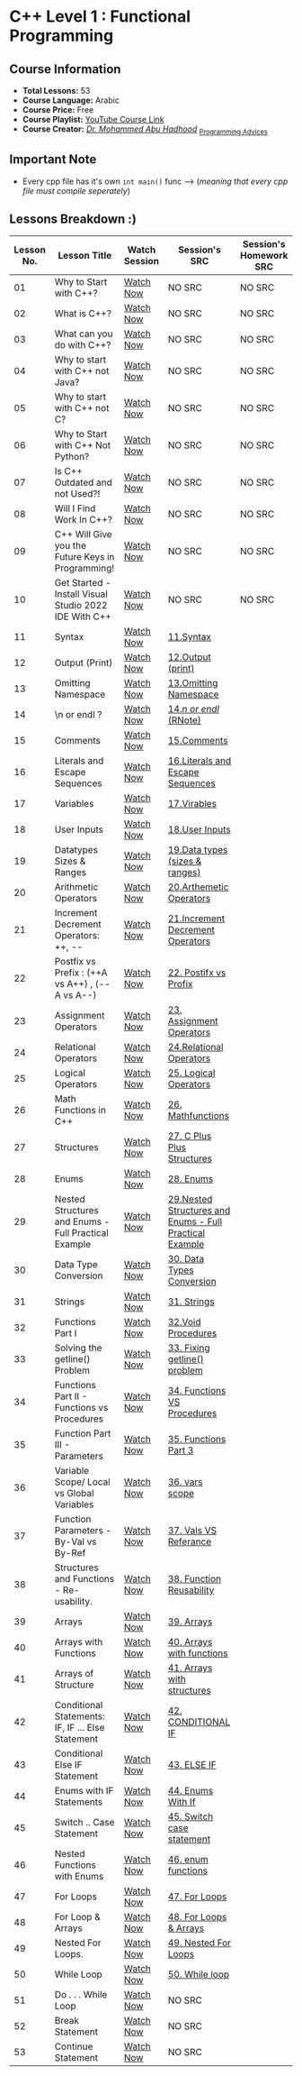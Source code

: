 # **C++ Level 1 : Functional Programming**


## **Course Information**
- **Total Lessons:** 53
- **Course Language:** Arabic
- **Course Price:** Free
- **Course Playlist:** [YouTube Course Link](https://www.youtube.com/playlist?list=PL3X--QIIK-OFIRbOHbOXbcfSAvw198lUy)
- **Course Creator:** *[Dr. Mohammed Abu Hadhood](https://jo.linkedin.com/in/abuhadhoud)* <sub>[Programming Advices](https://www.ProgrammingAdvices.com)</sub>
## **Important Note**
- Every cpp file has it's own `int main()` func --> (*meaning that every cpp file must compile seperately*)


## **Lessons Breakdown :)**

| **Lesson No.** | **Lesson Title** | **Watch Session** | **Session's SRC** | **Session's Homework SRC** |
|--------------|----------------------------|----------------------------|---------|------------|
| 01 | Why to Start with C++? | [Watch Now](https://youtube.com/watch?v=4VepZmDa8Ic) | NO SRC | NO SRC |
| 02 | What is C++? | [Watch Now](https://youtube.com/watch?v=wr8A8i8vlBQ) | NO SRC | NO SRC |
| 03 | What can you do with C++? | [Watch Now](https://youtube.com/watch?v=ZczjYLPTrpc) |NO SRC | NO SRC |
| 04 | Why to start with C++ not Java? | [Watch Now](https://youtube.com/watch?v=7T4WXJa2bxM) | NO SRC | NO SRC |
| 05 | Why to start with C++ not C? | [Watch Now](https://youtube.com/watch?v=eP5F7dzZ2lg) |NO SRC | NO SRC |
| 06 | Why to Start with C++ Not Python? | [Watch Now](https://youtube.com/watch?v=VGs5VDWWb3Q) |NO SRC | NO SRC |
| 07 | Is C++ Outdated and not Used?! | [Watch Now](https://youtube.com/watch?v=811NJSnQvng) |	 NO SRC | NO SRC |
| 08 | Will I Find Work In C++? | [Watch Now](https://youtube.com/watch?v=NQyAzxp6bzs) |		 NO SRC | NO SRC |
| 09 | C++ Will Give you the Future Keys in Programming! | [Watch Now](https://youtube.com/watch?v=on7z9pg5Mbg) | NO SRC | NO SRC |
| 10 | Get Started - Install Visual Studio 2022 IDE With C++ | [Watch Now](https://youtube.com/watch?v=oG62eWTIAdc) | NO SRC | NO SRC |
| 11 | Syntax | [Watch Now](https://youtube.com/watch?v=pGWsxn1_oDw) | [11.Syntax](https://github.com/xDomty/RoadToDesktop/tree/main/3.%20C%2B%2B%20LEVEL%201%20(FUNCTIONAL%20PROGRAMMING)/Lessons%26notes/11.Syntax)
| 12 | Output (Print) | [Watch Now](https://youtube.com/watch?v=NZETIeuns-w) | [12.Output (print)](https://github.com/xDomty/RoadToDesktop/tree/main/3.%20C%2B%2B%20LEVEL%201%20(FUNCTIONAL%20PROGRAMMING)/Lessons%26notes/12.Output%20(print))
| 13 | Omitting Namespace | [Watch Now](https://youtube.com/watch?v=BBdQe1LzXZQ) | [13.Omitting Namespace](https://github.com/xDomty/RoadToDesktop/tree/main/3.%20C%2B%2B%20LEVEL%201%20(FUNCTIONAL%20PROGRAMMING)/Lessons%26notes/13.Omitting%20Namespace)
| 14 | \n or endl ? | [Watch Now](https://youtube.com/watch?v=_hLyxy_1Wb4) | [14._n or endl_ (RNote)](https://github.com/xDomty/RoadToDesktop/tree/main/3.%20C%2B%2B%20LEVEL%201%20(FUNCTIONAL%20PROGRAMMING)/Lessons%26notes/14.%20_n%20or%20endl_%20(RNote))
| 15 | Comments | [Watch Now](https://youtube.com/watch?v=0FesFaUCUuA) | [15.Comments](https://github.com/xDomty/RoadToDesktop/tree/main/3.%20C%2B%2B%20LEVEL%201%20(FUNCTIONAL%20PROGRAMMING)/Lessons%26notes/15.Comments)
| 16 | Literals and Escape Sequences | [Watch Now](https://youtube.com/watch?v=HNyFT9-glnk) | [16.Literals and Escape Sequences](https://github.com/xDomty/RoadToDesktop/tree/main/3.%20C%2B%2B%20LEVEL%201%20(FUNCTIONAL%20PROGRAMMING)/Lessons%26notes/16.Literals%20and%20Escape%20Sequences)
| 17 | Variables | [Watch Now](https://youtube.com/watch?v=P97SYFJfbCc) | [17.Virables](https://github.com/xDomty/RoadToDesktop/tree/main/3.%20C%2B%2B%20LEVEL%201%20(FUNCTIONAL%20PROGRAMMING)/Lessons%26notes/17.Virables)
| 18 | User Inputs | [Watch Now](https://youtube.com/watch?v=hCQogJSWXbY) | [18.User Inputs](https://github.com/xDomty/RoadToDesktop/tree/main/3.%20C%2B%2B%20LEVEL%201%20(FUNCTIONAL%20PROGRAMMING)/Lessons%26notes/18.User%20Inputs)
| 19 | Datatypes Sizes & Ranges | [Watch Now](https://youtube.com/watch?v=90Mlgpr4L4c) | [19.Data types (sizes & ranges)](https://github.com/xDomty/RoadToDesktop/tree/main/3.%20C%2B%2B%20LEVEL%201%20(FUNCTIONAL%20PROGRAMMING)/Lessons%26notes/19.Data%20types%20(sizes%20%26%20ranges))
| 20 | Arithmetic Operators | [Watch Now](https://youtube.com/watch?v=QQpYEMucN5k) | [20.Arthemetic Operators](https://github.com/xDomty/RoadToDesktop/tree/main/3.%20C%2B%2B%20LEVEL%201%20(FUNCTIONAL%20PROGRAMMING)/Lessons%26notes/20.Arthemetic%20Operators)
| 21 | Increment Decrement Operators: ++, -- | [Watch Now](https://youtube.com/watch?v=Hh_nyCKRY3k) | [21.Increment Decrement Operators](https://github.com/xDomty/RoadToDesktop/tree/main/3.%20C%2B%2B%20LEVEL%201%20(FUNCTIONAL%20PROGRAMMING)/Lessons%26notes/21.Increment%20Decrement%20Operators)
| 22 | Postfix vs Prefix : (++A vs A++)  , (--A vs A--) | [Watch Now](https://youtube.com/watch?v=yW2wdi0fMFE) | [22. Postifx vs Profix](https://github.com/xDomty/RoadToDesktop/tree/main/3.%20C%2B%2B%20LEVEL%201%20(FUNCTIONAL%20PROGRAMMING)/Lessons%26notes/22.%20Postfix%20vs%20Prefix)
| 23 | Assignment Operators | [Watch Now](https://youtube.com/watch?v=GnMQrBqK6nw) | [23. Assignment Operators](https://github.com/xDomty/RoadToDesktop/tree/main/3.%20C%2B%2B%20LEVEL%201%20(FUNCTIONAL%20PROGRAMMING)/Lessons%26notes/23.%20Assignment%20Operators)
| 24 | Relational Operators | [Watch Now](https://youtube.com/watch?v=QhtwPGX8jRM) | [24.Relational Operators](https://github.com/xDomty/RoadToDesktop/tree/main/3.%20C%2B%2B%20LEVEL%201%20(FUNCTIONAL%20PROGRAMMING)/Lessons%26notes/24.Relational%20Operators)
| 25 | Logical Operators | [Watch Now](https://youtube.com/watch?v=_yjaNl9Chdk) | [25. Logical Operators](https://github.com/xDomty/RoadToDesktop/tree/main/3.%20C%2B%2B%20LEVEL%201%20(FUNCTIONAL%20PROGRAMMING)/Lessons%26notes/25.%20Logical%20Operators)
| 26 | Math Functions in C++ | [Watch Now](https://youtube.com/watch?v=GCo-7JTTtpw) | [26. Mathfunctions](https://github.com/xDomty/RoadToDesktop/tree/main/3.%20C%2B%2B%20LEVEL%201%20(FUNCTIONAL%20PROGRAMMING)/Lessons%26notes/26.%20Math%20functions)
| 27 | Structures | [Watch Now](https://youtube.com/watch?v=exbALct0ZFA) | [27. C Plus Plus Structures](https://github.com/xDomty/RoadToDesktop/tree/main/3.%20C%2B%2B%20LEVEL%201%20(FUNCTIONAL%20PROGRAMMING)/Lessons%26notes/27.%20C%20Plus%20Plus%20Structures)
| 28 | Enums | [Watch Now](https://youtube.com/watch?v=a7_k9cBfz8I) | [28. Enums](https://github.com/xDomty/RoadToDesktop/tree/main/3.%20C%2B%2B%20LEVEL%201%20(FUNCTIONAL%20PROGRAMMING)/Lessons%26notes/28.%20Enums)
| 29 | Nested Structures and Enums - Full Practical Example | [Watch Now](https://youtube.com/watch?v=LV2zF4CG-WA) | [29.Nested Structures and Enums - Full Practical Example](https://github.com/xDomty/RoadToDesktop/tree/main/3.%20C%2B%2B%20LEVEL%201%20(FUNCTIONAL%20PROGRAMMING)/Lessons%26notes/29.Nested%20Structures%20and%20Enums%20-%20Full%20Practical%20Example)
| 30 | Data Type Conversion | [Watch Now](https://youtube.com/watch?v=ErJd-vX1ytc) | [30. Data Types Conversion](https://github.com/xDomty/RoadToDesktop/tree/main/3.%20C%2B%2B%20LEVEL%201%20(FUNCTIONAL%20PROGRAMMING)/Lessons%26notes/30.%20Data%20Types%20Conversion)
| 31 | Strings | [Watch Now](https://youtube.com/watch?v=NzB-s4TxWss) | [31. Strings](https://github.com/xDomty/RoadToDesktop/tree/main/3.%20C%2B%2B%20LEVEL%201%20(FUNCTIONAL%20PROGRAMMING)/Lessons%26notes/31.%20Strings)
| 32 | Functions Part I | [Watch Now](https://youtube.com/watch?v=LdANP4iuQxQ) | [32.Void Procedures](https://github.com/xDomty/RoadToDesktop/tree/main/3.%20C%2B%2B%20LEVEL%201%20(FUNCTIONAL%20PROGRAMMING)/Lessons%26notes/32.Void%20Functions)
| 33 | Solving the getline() Problem | [Watch Now](https://youtube.com/watch?v=kGcRQfr6DMc) | [33. Fixing getline() problem](https://github.com/xDomty/RoadToDesktop/tree/main/3.%20C%2B%2B%20LEVEL%201%20(FUNCTIONAL%20PROGRAMMING)/Lessons%26notes/33.%20Fixing%20getline()%20problem)
| 34 | Functions Part II - Functions vs Procedures | [Watch Now](https://youtube.com/watch?v=zoC1pQq87dc) | [34. Functions VS Procedures](https://github.com/xDomty/RoadToDesktop/tree/main/3.%20C%2B%2B%20LEVEL%201%20(FUNCTIONAL%20PROGRAMMING)/Lessons%26notes/34.%20Functions%20VS%20Procedures)
| 35 | Function Part III - Parameters | [Watch Now](https://youtube.com/watch?v=g6eNyuGurd8) | [35. Functions Part 3](https://github.com/xDomty/RoadToDesktop/tree/main/3.%20C%2B%2B%20LEVEL%201%20(FUNCTIONAL%20PROGRAMMING)/Lessons%26notes/35.%20Functions%20Part%203)
| 36 | Variable Scope/ Local vs Global Variables | [Watch Now](https://youtube.com/watch?v=bNpiEh4Zi38) | [36. vars scope](https://github.com/xDomty/RoadToDesktop/tree/main/3.%20C%2B%2B%20LEVEL%201%20(FUNCTIONAL%20PROGRAMMING)/Lessons%26notes/36%20.%20vars%20scope)
| 37 | Function Parameters - By-Val vs By-Ref | [Watch Now](https://youtube.com/watch?v=7Ne5sZiI5Jw) | [37. Vals VS Referance](https://github.com/xDomty/RoadToDesktop/tree/main/3.%20C%2B%2B%20LEVEL%201%20(FUNCTIONAL%20PROGRAMMING)/Lessons%26notes/37.%20Vals%20VS%20Referance)
| 38 | Structures and Functions - Re-usability. | [Watch Now](https://youtube.com/watch?v=eBDwY1gvOPU) | [38. Function Reusability](https://github.com/xDomty/RoadToDesktop/tree/main/3.%20C%2B%2B%20LEVEL%201%20(FUNCTIONAL%20PROGRAMMING)/Lessons%26notes/38.%20Function%20Reusability)
| 39 | Arrays | [Watch Now](https://youtube.com/watch?v=d2AYhM6LB1o) | [39. Arrays](https://github.com/xDomty/RoadToDesktop/tree/main/3.%20C%2B%2B%20LEVEL%201%20(FUNCTIONAL%20PROGRAMMING)/Lessons%26notes/39.%20Arrays)
| 40 | Arrays with Functions | [Watch Now](https://youtube.com/watch?v=sUXVVP6Hfk0) | [40. Arrays with functions](https://github.com/xDomty/RoadToDesktop/tree/main/3.%20C%2B%2B%20LEVEL%201%20(FUNCTIONAL%20PROGRAMMING)/Lessons%26notes/40.%20Arrays%20with%20functions)
| 41 | Arrays of Structure | [Watch Now](https://youtube.com/watch?v=fKrO5FiMLxw) | [41. Arrays with structures](https://github.com/xDomty/RoadToDesktop/tree/main/3.%20C%2B%2B%20LEVEL%201%20(FUNCTIONAL%20PROGRAMMING)/Lessons%26notes/41.%20Arrays%20with%20structures)
| 42 | Conditional Statements:  IF, IF ... Else Statement | [Watch Now](https://youtube.com/watch?v=3ehONJD7r3g) | [42. CONDITIONAL IF](https://github.com/xDomty/RoadToDesktop/tree/main/3.%20C%2B%2B%20LEVEL%201%20(FUNCTIONAL%20PROGRAMMING)/Lessons%26notes/42.%20CONDITIONAL%20IF)
| 43 | Conditional Else IF Statement | [Watch Now](https://youtube.com/watch?v=phE5e9kFs34) | [43. ELSE IF](https://github.com/xDomty/RoadToDesktop/tree/main/3.%20C%2B%2B%20LEVEL%201%20(FUNCTIONAL%20PROGRAMMING)/Lessons%26notes/43.%20ELSE%20IF)
| 44 | Enums with IF Statements | [Watch Now](https://youtube.com/watch?v=QaTbIwTByo4) | [44. Enums With If](https://github.com/xDomty/RoadToDesktop/tree/main/3.%20C%2B%2B%20LEVEL%201%20(FUNCTIONAL%20PROGRAMMING)/Lessons%26notes/44.%20Enums%20With%20If)
| 45 | Switch .. Case Statement | [Watch Now](https://youtube.com/watch?v=9z0yfqcxh8w) | [45. Switch case statement](https://github.com/xDomty/RoadToDesktop/tree/main/3.%20C%2B%2B%20LEVEL%201%20(FUNCTIONAL%20PROGRAMMING)/Lessons%26notes/45.%20Switch%20case%20statement)
| 46 | Nested Functions with Enums | [Watch Now](https://youtube.com/watch?v=6N5y9ndDLOs) | [46. enum functions](https://github.com/xDomty/RoadToDesktop/tree/main/3.%20C%2B%2B%20LEVEL%201%20(FUNCTIONAL%20PROGRAMMING)/Lessons%26notes/46.%20enum%20functions)
| 47 | For Loops | [Watch Now](https://youtube.com/watch?v=xr4NQADNbQc) | [47. For Loops](https://github.com/xDomty/RoadToDesktop/tree/main/3.%20C%2B%2B%20LEVEL%201%20(FUNCTIONAL%20PROGRAMMING)/Lessons%26notes/47.%20For%20Loops)
| 48 | For Loop & Arrays | [Watch Now](https://youtube.com/watch?v=Sq1hLzNdyeQ) | [48. For Loops & Arrays](https://github.com/xDomty/RoadToDesktop/tree/main/3.%20C%2B%2B%20LEVEL%201%20(FUNCTIONAL%20PROGRAMMING)/Lessons%26notes/48.%20For%20Loops%20%26%20Arrays)
| 49 | Nested  For Loops. | [Watch Now](https://youtube.com/watch?v=if9Iq4WTkVU) | [49. Nested For Loops](https://github.com/xDomty/RoadToDesktop/tree/main/3.%20C%2B%2B%20LEVEL%201%20(FUNCTIONAL%20PROGRAMMING)/Lessons%26notes/49.%20Nested%20For%20Loops)
| 50 | While Loop | [Watch Now](https://youtube.com/watch?v=nUAUg5XIFuI) | [50. While loop](https://github.com/xDomty/RoadToDesktop/tree/main/3.%20C%2B%2B%20LEVEL%201%20(FUNCTIONAL%20PROGRAMMING)/Lessons%26notes/50.%20While%20loop)
| 51 | Do . . .  While Loop | [Watch Now](https://youtube.com/watch?v=ZpnZs8uRTgI) | NO SRC
| 52 | Break Statement | [Watch Now](https://youtube.com/watch?v=YBGdc9HrSyo) | NO SRC
| 53 | Continue Statement | [Watch Now](https://youtube.com/watch?v=hmgK6YNrZE4) | NO SRC
